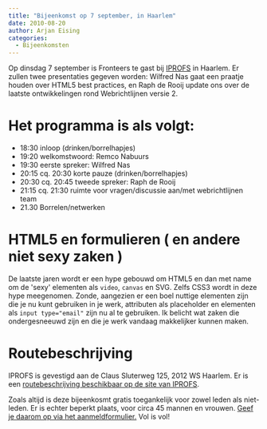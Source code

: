 ```yaml
---
title: "Bijeenkomst op 7 september, in Haarlem"
date: 2010-08-20
author: Arjan Eising
categories: 
  - Bijeenkomsten
---
```

Op dinsdag 7 september is Fronteers te gast bij [IPROFS](http://iprofs.nl) in Haarlem. Er zullen twee presentaties gegeven worden: Wilfred Nas gaat een praatje houden over HTML5 best practices, en Raph de Rooij update ons over de laatste ontwikkelingen rond Webrichtlijnen versie 2.

# Het programma is als volgt:

* 18:30 inloop (drinken/borrelhapjes)
* 19:20 welkomstwoord: Remco Nabuurs
* 19:30 eerste spreker: Wilfred Nas
* 20:15 cq. 20:30 korte pauze (drinken/borrelhapjes)
* 20:30 cq. 20:45 tweede spreker: Raph de Rooij
* 21:15 cq. 21:30 ruimte voor vragen/discussie aan/met webrichtlijnen team
* 21.30 Borrelen/netwerken

# HTML5 en formulieren ( en andere niet sexy zaken )

De laatste jaren wordt er een hype gebouwd om HTML5 en dan met name om de 'sexy' elementen als `video`, `canvas` en SVG. Zelfs CSS3 wordt in deze hype meegenomen. Zonde, aangezien er een boel nuttige elementen zijn die je nu kunt gebruiken in je werk, attributen als placeholder en elementen als `input type="email"` zijn nu al te gebruiken. Ik belicht wat zaken die ondergesneeuwd zijn en die je werk vandaag makkelijker kunnen maken.

# Routebeschrijving

IPROFS is gevestigd aan de Claus Sluterweg 125, 2012 WS Haarlem. Er is een [routebeschrijving beschikbaar op de site van IPROFS](http://www.iprofs.nl/routebeschrijving.html).

Zoals altijd is deze bijeenkosmt gratis toegankelijk voor zowel leden als niet-leden. Er is echter beperkt plaats, voor circa 45 mannen en vrouwen. [Geef je daarom op via het aanmeldformulier.](/bijeenkomsten/2010/iprofs#formulier-1) Vol is vol!
